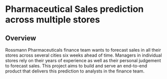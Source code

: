 # Pharmaceutical Sales prediction across multiple stores
## Overview
Rossmann Pharmaceuticals finance team wants to forecast sales in all their stores across several cities six weeks ahead of time. Managers in individual stores rely on their years of experience as well as their personal judgement to forecast sales. 
This project aims to build and serve an end-to-end product that delivers this prediction to analysts in the finance team. 
